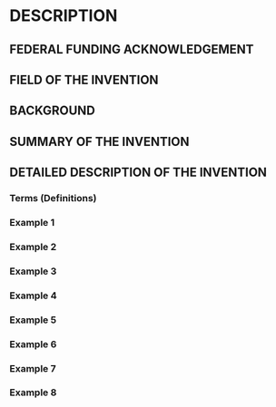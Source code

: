 # DESCRIPTION

## FEDERAL FUNDING ACKNOWLEDGEMENT

## FIELD OF THE INVENTION

## BACKGROUND

## SUMMARY OF THE INVENTION

## DETAILED DESCRIPTION OF THE INVENTION

### Terms (Definitions)

### Example 1

### Example 2

### Example 3

### Example 4

### Example 5

### Example 6

### Example 7

### Example 8

